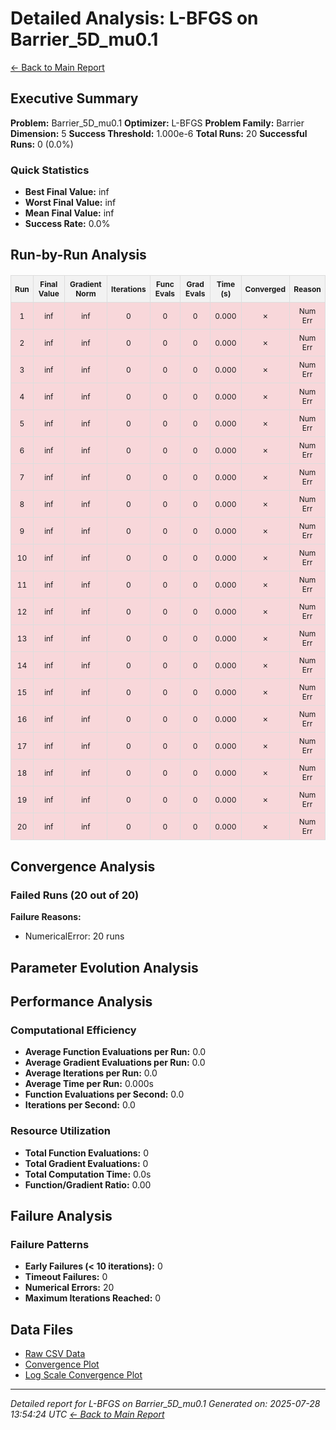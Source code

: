 # Detailed Analysis: L-BFGS on Barrier_5D_mu0.1
[← Back to Main Report](benchmark_report.md)
## Executive Summary
**Problem:** Barrier_5D_mu0.1
**Optimizer:** L-BFGS
**Problem Family:** Barrier
**Dimension:** 5
**Success Threshold:** 1.000e-6
**Total Runs:** 20
**Successful Runs:** 0 (0.0%)

### Quick Statistics
* **Best Final Value:** inf
* **Worst Final Value:** inf
* **Mean Final Value:** inf
* **Success Rate:** 0.0%


## Run-by-Run Analysis
<table style="border-collapse: collapse; width: 100%; margin: 20px 0; font-size: 12px;">
<tr style="background-color: #f2f2f2;">
<th style="border: 1px solid #ddd; padding: 6px; text-align: center;">Run</th>
<th style="border: 1px solid #ddd; padding: 6px; text-align: center;">Final Value</th>
<th style="border: 1px solid #ddd; padding: 6px; text-align: center;">Gradient Norm</th>
<th style="border: 1px solid #ddd; padding: 6px; text-align: center;">Iterations</th>
<th style="border: 1px solid #ddd; padding: 6px; text-align: center;">Func Evals</th>
<th style="border: 1px solid #ddd; padding: 6px; text-align: center;">Grad Evals</th>
<th style="border: 1px solid #ddd; padding: 6px; text-align: center;">Time (s)</th>
<th style="border: 1px solid #ddd; padding: 6px; text-align: center;">Converged</th>
<th style="border: 1px solid #ddd; padding: 6px; text-align: center;">Reason</th>
</tr>
<tr style="background-color: #f8d7da;">
<td style="border: 1px solid #ddd; padding: 6px; text-align: center;">1</td>
<td style="border: 1px solid #ddd; padding: 6px; text-align: center;">inf</td>
<td style="border: 1px solid #ddd; padding: 6px; text-align: center;">inf</td>
<td style="border: 1px solid #ddd; padding: 6px; text-align: center;">0</td>
<td style="border: 1px solid #ddd; padding: 6px; text-align: center;">0</td>
<td style="border: 1px solid #ddd; padding: 6px; text-align: center;">0</td>
<td style="border: 1px solid #ddd; padding: 6px; text-align: center;">0.000</td>
<td style="border: 1px solid #ddd; padding: 6px; text-align: center;">✗</td>
<td style="border: 1px solid #ddd; padding: 6px; text-align: center;">Num Err</td>
</tr>
<tr style="background-color: #f8d7da;">
<td style="border: 1px solid #ddd; padding: 6px; text-align: center;">2</td>
<td style="border: 1px solid #ddd; padding: 6px; text-align: center;">inf</td>
<td style="border: 1px solid #ddd; padding: 6px; text-align: center;">inf</td>
<td style="border: 1px solid #ddd; padding: 6px; text-align: center;">0</td>
<td style="border: 1px solid #ddd; padding: 6px; text-align: center;">0</td>
<td style="border: 1px solid #ddd; padding: 6px; text-align: center;">0</td>
<td style="border: 1px solid #ddd; padding: 6px; text-align: center;">0.000</td>
<td style="border: 1px solid #ddd; padding: 6px; text-align: center;">✗</td>
<td style="border: 1px solid #ddd; padding: 6px; text-align: center;">Num Err</td>
</tr>
<tr style="background-color: #f8d7da;">
<td style="border: 1px solid #ddd; padding: 6px; text-align: center;">3</td>
<td style="border: 1px solid #ddd; padding: 6px; text-align: center;">inf</td>
<td style="border: 1px solid #ddd; padding: 6px; text-align: center;">inf</td>
<td style="border: 1px solid #ddd; padding: 6px; text-align: center;">0</td>
<td style="border: 1px solid #ddd; padding: 6px; text-align: center;">0</td>
<td style="border: 1px solid #ddd; padding: 6px; text-align: center;">0</td>
<td style="border: 1px solid #ddd; padding: 6px; text-align: center;">0.000</td>
<td style="border: 1px solid #ddd; padding: 6px; text-align: center;">✗</td>
<td style="border: 1px solid #ddd; padding: 6px; text-align: center;">Num Err</td>
</tr>
<tr style="background-color: #f8d7da;">
<td style="border: 1px solid #ddd; padding: 6px; text-align: center;">4</td>
<td style="border: 1px solid #ddd; padding: 6px; text-align: center;">inf</td>
<td style="border: 1px solid #ddd; padding: 6px; text-align: center;">inf</td>
<td style="border: 1px solid #ddd; padding: 6px; text-align: center;">0</td>
<td style="border: 1px solid #ddd; padding: 6px; text-align: center;">0</td>
<td style="border: 1px solid #ddd; padding: 6px; text-align: center;">0</td>
<td style="border: 1px solid #ddd; padding: 6px; text-align: center;">0.000</td>
<td style="border: 1px solid #ddd; padding: 6px; text-align: center;">✗</td>
<td style="border: 1px solid #ddd; padding: 6px; text-align: center;">Num Err</td>
</tr>
<tr style="background-color: #f8d7da;">
<td style="border: 1px solid #ddd; padding: 6px; text-align: center;">5</td>
<td style="border: 1px solid #ddd; padding: 6px; text-align: center;">inf</td>
<td style="border: 1px solid #ddd; padding: 6px; text-align: center;">inf</td>
<td style="border: 1px solid #ddd; padding: 6px; text-align: center;">0</td>
<td style="border: 1px solid #ddd; padding: 6px; text-align: center;">0</td>
<td style="border: 1px solid #ddd; padding: 6px; text-align: center;">0</td>
<td style="border: 1px solid #ddd; padding: 6px; text-align: center;">0.000</td>
<td style="border: 1px solid #ddd; padding: 6px; text-align: center;">✗</td>
<td style="border: 1px solid #ddd; padding: 6px; text-align: center;">Num Err</td>
</tr>
<tr style="background-color: #f8d7da;">
<td style="border: 1px solid #ddd; padding: 6px; text-align: center;">6</td>
<td style="border: 1px solid #ddd; padding: 6px; text-align: center;">inf</td>
<td style="border: 1px solid #ddd; padding: 6px; text-align: center;">inf</td>
<td style="border: 1px solid #ddd; padding: 6px; text-align: center;">0</td>
<td style="border: 1px solid #ddd; padding: 6px; text-align: center;">0</td>
<td style="border: 1px solid #ddd; padding: 6px; text-align: center;">0</td>
<td style="border: 1px solid #ddd; padding: 6px; text-align: center;">0.000</td>
<td style="border: 1px solid #ddd; padding: 6px; text-align: center;">✗</td>
<td style="border: 1px solid #ddd; padding: 6px; text-align: center;">Num Err</td>
</tr>
<tr style="background-color: #f8d7da;">
<td style="border: 1px solid #ddd; padding: 6px; text-align: center;">7</td>
<td style="border: 1px solid #ddd; padding: 6px; text-align: center;">inf</td>
<td style="border: 1px solid #ddd; padding: 6px; text-align: center;">inf</td>
<td style="border: 1px solid #ddd; padding: 6px; text-align: center;">0</td>
<td style="border: 1px solid #ddd; padding: 6px; text-align: center;">0</td>
<td style="border: 1px solid #ddd; padding: 6px; text-align: center;">0</td>
<td style="border: 1px solid #ddd; padding: 6px; text-align: center;">0.000</td>
<td style="border: 1px solid #ddd; padding: 6px; text-align: center;">✗</td>
<td style="border: 1px solid #ddd; padding: 6px; text-align: center;">Num Err</td>
</tr>
<tr style="background-color: #f8d7da;">
<td style="border: 1px solid #ddd; padding: 6px; text-align: center;">8</td>
<td style="border: 1px solid #ddd; padding: 6px; text-align: center;">inf</td>
<td style="border: 1px solid #ddd; padding: 6px; text-align: center;">inf</td>
<td style="border: 1px solid #ddd; padding: 6px; text-align: center;">0</td>
<td style="border: 1px solid #ddd; padding: 6px; text-align: center;">0</td>
<td style="border: 1px solid #ddd; padding: 6px; text-align: center;">0</td>
<td style="border: 1px solid #ddd; padding: 6px; text-align: center;">0.000</td>
<td style="border: 1px solid #ddd; padding: 6px; text-align: center;">✗</td>
<td style="border: 1px solid #ddd; padding: 6px; text-align: center;">Num Err</td>
</tr>
<tr style="background-color: #f8d7da;">
<td style="border: 1px solid #ddd; padding: 6px; text-align: center;">9</td>
<td style="border: 1px solid #ddd; padding: 6px; text-align: center;">inf</td>
<td style="border: 1px solid #ddd; padding: 6px; text-align: center;">inf</td>
<td style="border: 1px solid #ddd; padding: 6px; text-align: center;">0</td>
<td style="border: 1px solid #ddd; padding: 6px; text-align: center;">0</td>
<td style="border: 1px solid #ddd; padding: 6px; text-align: center;">0</td>
<td style="border: 1px solid #ddd; padding: 6px; text-align: center;">0.000</td>
<td style="border: 1px solid #ddd; padding: 6px; text-align: center;">✗</td>
<td style="border: 1px solid #ddd; padding: 6px; text-align: center;">Num Err</td>
</tr>
<tr style="background-color: #f8d7da;">
<td style="border: 1px solid #ddd; padding: 6px; text-align: center;">10</td>
<td style="border: 1px solid #ddd; padding: 6px; text-align: center;">inf</td>
<td style="border: 1px solid #ddd; padding: 6px; text-align: center;">inf</td>
<td style="border: 1px solid #ddd; padding: 6px; text-align: center;">0</td>
<td style="border: 1px solid #ddd; padding: 6px; text-align: center;">0</td>
<td style="border: 1px solid #ddd; padding: 6px; text-align: center;">0</td>
<td style="border: 1px solid #ddd; padding: 6px; text-align: center;">0.000</td>
<td style="border: 1px solid #ddd; padding: 6px; text-align: center;">✗</td>
<td style="border: 1px solid #ddd; padding: 6px; text-align: center;">Num Err</td>
</tr>
<tr style="background-color: #f8d7da;">
<td style="border: 1px solid #ddd; padding: 6px; text-align: center;">11</td>
<td style="border: 1px solid #ddd; padding: 6px; text-align: center;">inf</td>
<td style="border: 1px solid #ddd; padding: 6px; text-align: center;">inf</td>
<td style="border: 1px solid #ddd; padding: 6px; text-align: center;">0</td>
<td style="border: 1px solid #ddd; padding: 6px; text-align: center;">0</td>
<td style="border: 1px solid #ddd; padding: 6px; text-align: center;">0</td>
<td style="border: 1px solid #ddd; padding: 6px; text-align: center;">0.000</td>
<td style="border: 1px solid #ddd; padding: 6px; text-align: center;">✗</td>
<td style="border: 1px solid #ddd; padding: 6px; text-align: center;">Num Err</td>
</tr>
<tr style="background-color: #f8d7da;">
<td style="border: 1px solid #ddd; padding: 6px; text-align: center;">12</td>
<td style="border: 1px solid #ddd; padding: 6px; text-align: center;">inf</td>
<td style="border: 1px solid #ddd; padding: 6px; text-align: center;">inf</td>
<td style="border: 1px solid #ddd; padding: 6px; text-align: center;">0</td>
<td style="border: 1px solid #ddd; padding: 6px; text-align: center;">0</td>
<td style="border: 1px solid #ddd; padding: 6px; text-align: center;">0</td>
<td style="border: 1px solid #ddd; padding: 6px; text-align: center;">0.000</td>
<td style="border: 1px solid #ddd; padding: 6px; text-align: center;">✗</td>
<td style="border: 1px solid #ddd; padding: 6px; text-align: center;">Num Err</td>
</tr>
<tr style="background-color: #f8d7da;">
<td style="border: 1px solid #ddd; padding: 6px; text-align: center;">13</td>
<td style="border: 1px solid #ddd; padding: 6px; text-align: center;">inf</td>
<td style="border: 1px solid #ddd; padding: 6px; text-align: center;">inf</td>
<td style="border: 1px solid #ddd; padding: 6px; text-align: center;">0</td>
<td style="border: 1px solid #ddd; padding: 6px; text-align: center;">0</td>
<td style="border: 1px solid #ddd; padding: 6px; text-align: center;">0</td>
<td style="border: 1px solid #ddd; padding: 6px; text-align: center;">0.000</td>
<td style="border: 1px solid #ddd; padding: 6px; text-align: center;">✗</td>
<td style="border: 1px solid #ddd; padding: 6px; text-align: center;">Num Err</td>
</tr>
<tr style="background-color: #f8d7da;">
<td style="border: 1px solid #ddd; padding: 6px; text-align: center;">14</td>
<td style="border: 1px solid #ddd; padding: 6px; text-align: center;">inf</td>
<td style="border: 1px solid #ddd; padding: 6px; text-align: center;">inf</td>
<td style="border: 1px solid #ddd; padding: 6px; text-align: center;">0</td>
<td style="border: 1px solid #ddd; padding: 6px; text-align: center;">0</td>
<td style="border: 1px solid #ddd; padding: 6px; text-align: center;">0</td>
<td style="border: 1px solid #ddd; padding: 6px; text-align: center;">0.000</td>
<td style="border: 1px solid #ddd; padding: 6px; text-align: center;">✗</td>
<td style="border: 1px solid #ddd; padding: 6px; text-align: center;">Num Err</td>
</tr>
<tr style="background-color: #f8d7da;">
<td style="border: 1px solid #ddd; padding: 6px; text-align: center;">15</td>
<td style="border: 1px solid #ddd; padding: 6px; text-align: center;">inf</td>
<td style="border: 1px solid #ddd; padding: 6px; text-align: center;">inf</td>
<td style="border: 1px solid #ddd; padding: 6px; text-align: center;">0</td>
<td style="border: 1px solid #ddd; padding: 6px; text-align: center;">0</td>
<td style="border: 1px solid #ddd; padding: 6px; text-align: center;">0</td>
<td style="border: 1px solid #ddd; padding: 6px; text-align: center;">0.000</td>
<td style="border: 1px solid #ddd; padding: 6px; text-align: center;">✗</td>
<td style="border: 1px solid #ddd; padding: 6px; text-align: center;">Num Err</td>
</tr>
<tr style="background-color: #f8d7da;">
<td style="border: 1px solid #ddd; padding: 6px; text-align: center;">16</td>
<td style="border: 1px solid #ddd; padding: 6px; text-align: center;">inf</td>
<td style="border: 1px solid #ddd; padding: 6px; text-align: center;">inf</td>
<td style="border: 1px solid #ddd; padding: 6px; text-align: center;">0</td>
<td style="border: 1px solid #ddd; padding: 6px; text-align: center;">0</td>
<td style="border: 1px solid #ddd; padding: 6px; text-align: center;">0</td>
<td style="border: 1px solid #ddd; padding: 6px; text-align: center;">0.000</td>
<td style="border: 1px solid #ddd; padding: 6px; text-align: center;">✗</td>
<td style="border: 1px solid #ddd; padding: 6px; text-align: center;">Num Err</td>
</tr>
<tr style="background-color: #f8d7da;">
<td style="border: 1px solid #ddd; padding: 6px; text-align: center;">17</td>
<td style="border: 1px solid #ddd; padding: 6px; text-align: center;">inf</td>
<td style="border: 1px solid #ddd; padding: 6px; text-align: center;">inf</td>
<td style="border: 1px solid #ddd; padding: 6px; text-align: center;">0</td>
<td style="border: 1px solid #ddd; padding: 6px; text-align: center;">0</td>
<td style="border: 1px solid #ddd; padding: 6px; text-align: center;">0</td>
<td style="border: 1px solid #ddd; padding: 6px; text-align: center;">0.000</td>
<td style="border: 1px solid #ddd; padding: 6px; text-align: center;">✗</td>
<td style="border: 1px solid #ddd; padding: 6px; text-align: center;">Num Err</td>
</tr>
<tr style="background-color: #f8d7da;">
<td style="border: 1px solid #ddd; padding: 6px; text-align: center;">18</td>
<td style="border: 1px solid #ddd; padding: 6px; text-align: center;">inf</td>
<td style="border: 1px solid #ddd; padding: 6px; text-align: center;">inf</td>
<td style="border: 1px solid #ddd; padding: 6px; text-align: center;">0</td>
<td style="border: 1px solid #ddd; padding: 6px; text-align: center;">0</td>
<td style="border: 1px solid #ddd; padding: 6px; text-align: center;">0</td>
<td style="border: 1px solid #ddd; padding: 6px; text-align: center;">0.000</td>
<td style="border: 1px solid #ddd; padding: 6px; text-align: center;">✗</td>
<td style="border: 1px solid #ddd; padding: 6px; text-align: center;">Num Err</td>
</tr>
<tr style="background-color: #f8d7da;">
<td style="border: 1px solid #ddd; padding: 6px; text-align: center;">19</td>
<td style="border: 1px solid #ddd; padding: 6px; text-align: center;">inf</td>
<td style="border: 1px solid #ddd; padding: 6px; text-align: center;">inf</td>
<td style="border: 1px solid #ddd; padding: 6px; text-align: center;">0</td>
<td style="border: 1px solid #ddd; padding: 6px; text-align: center;">0</td>
<td style="border: 1px solid #ddd; padding: 6px; text-align: center;">0</td>
<td style="border: 1px solid #ddd; padding: 6px; text-align: center;">0.000</td>
<td style="border: 1px solid #ddd; padding: 6px; text-align: center;">✗</td>
<td style="border: 1px solid #ddd; padding: 6px; text-align: center;">Num Err</td>
</tr>
<tr style="background-color: #f8d7da;">
<td style="border: 1px solid #ddd; padding: 6px; text-align: center;">20</td>
<td style="border: 1px solid #ddd; padding: 6px; text-align: center;">inf</td>
<td style="border: 1px solid #ddd; padding: 6px; text-align: center;">inf</td>
<td style="border: 1px solid #ddd; padding: 6px; text-align: center;">0</td>
<td style="border: 1px solid #ddd; padding: 6px; text-align: center;">0</td>
<td style="border: 1px solid #ddd; padding: 6px; text-align: center;">0</td>
<td style="border: 1px solid #ddd; padding: 6px; text-align: center;">0.000</td>
<td style="border: 1px solid #ddd; padding: 6px; text-align: center;">✗</td>
<td style="border: 1px solid #ddd; padding: 6px; text-align: center;">Num Err</td>
</tr>
</table>

## Convergence Analysis

### Failed Runs (20 out of 20)

**Failure Reasons:**
- NumericalError: 20 runs

## Parameter Evolution Analysis

## Performance Analysis

### Computational Efficiency
- **Average Function Evaluations per Run:** 0.0
- **Average Gradient Evaluations per Run:** 0.0
- **Average Iterations per Run:** 0.0
- **Average Time per Run:** 0.000s
- **Function Evaluations per Second:** 0.0
- **Iterations per Second:** 0.0
### Resource Utilization
- **Total Function Evaluations:** 0
- **Total Gradient Evaluations:** 0
- **Total Computation Time:** 0.0s
- **Function/Gradient Ratio:** 0.00
## Failure Analysis

### Failure Patterns
- **Early Failures (< 10 iterations):** 0
- **Timeout Failures:** 0
- **Numerical Errors:** 20
- **Maximum Iterations Reached:** 0


## Data Files
* [Raw CSV Data](problems/Barrier_5D_mu0.1_results.csv)
* [Convergence Plot](convergence_Barrier_5D_mu0.1.png)
* [Log Scale Convergence Plot](convergence_Barrier_5D_mu0.1_log.png)


---
*Detailed report for L-BFGS on Barrier_5D_mu0.1*
*Generated on: 2025-07-28 13:54:24 UTC*
*[← Back to Main Report](benchmark_report.md)*

